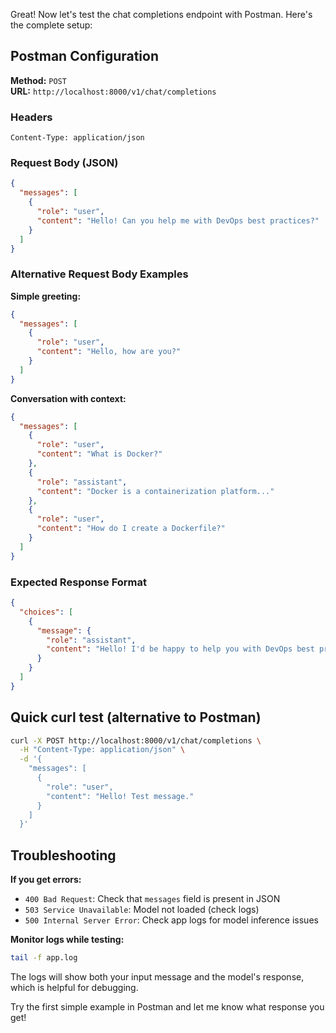 Great! Now let's test the chat completions endpoint with Postman. Here's the complete setup:

## Postman Configuration

**Method:** `POST`  
**URL:** `http://localhost:8000/v1/chat/completions`

### Headers
```
Content-Type: application/json
```

### Request Body (JSON)
```json
{
  "messages": [
    {
      "role": "user",
      "content": "Hello! Can you help me with DevOps best practices?"
    }
  ]
}
```

### Alternative Request Body Examples

**Simple greeting:**
```json
{
  "messages": [
    {
      "role": "user", 
      "content": "Hello, how are you?"
    }
  ]
}
```

**Conversation with context:**
```json
{
  "messages": [
    {
      "role": "user",
      "content": "What is Docker?"
    },
    {
      "role": "assistant",
      "content": "Docker is a containerization platform..."
    },
    {
      "role": "user",
      "content": "How do I create a Dockerfile?"
    }
  ]
}
```

### Expected Response Format
```json
{
  "choices": [
    {
      "message": {
        "role": "assistant",
        "content": "Hello! I'd be happy to help you with DevOps best practices. Some key areas include..."
      }
    }
  ]
}
```

## Quick curl test (alternative to Postman)
```bash
curl -X POST http://localhost:8000/v1/chat/completions \
  -H "Content-Type: application/json" \
  -d '{
    "messages": [
      {
        "role": "user",
        "content": "Hello! Test message."
      }
    ]
  }'
```

## Troubleshooting

**If you get errors:**
- `400 Bad Request`: Check that `messages` field is present in JSON
- `503 Service Unavailable`: Model not loaded (check logs)
- `500 Internal Server Error`: Check app logs for model inference issues

**Monitor logs while testing:**
```bash
tail -f app.log
```

The logs will show both your input message and the model's response, which is helpful for debugging.

Try the first simple example in Postman and let me know what response you get!
